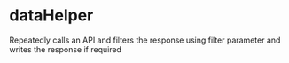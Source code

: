 # dataHelper
Repeatedly calls an API and filters the response using filter parameter and writes the response if required 

